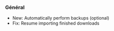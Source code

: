 ### Général
- New: Automatically perform backups (optional)
- Fix: Resume importing finished downloads
